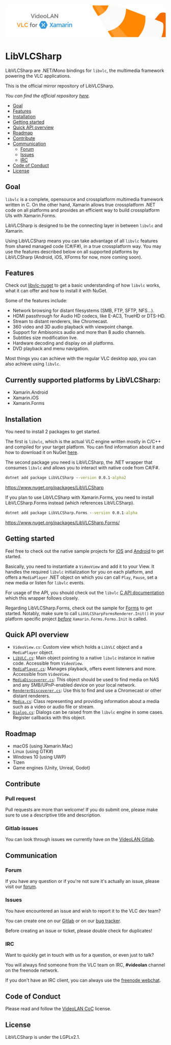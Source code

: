 <h3 align="center">
    <img src="Assets/banner.png"/>
</h3>

# LibVLCSharp

LibVLCSharp are .NET/Mono bindings for `libvlc`, the multimedia framework powering the VLC applications.

This is the official mirror repository of LibVLCSharp.

_You can find the official repository [here](https://code.videolan.org/videolan/LibVLCSharp)._

- [Goal](#goal)
- [Features](#features)
- [Installation](#installation)
- [Getting started](#getting-started)
- [Quick API overview](#quick-api-overview)
- [Roadmap](#roadmap)
- [Contribute](#contribute)
- [Communication](#communication)
    - [Forum](#forum)
    - [Issues](#issues)
    - [IRC](#irc)
- [Code of Conduct](#code-of-conduct)
- [License](#license)

## Goal

`libvlc` is a complete, opensource and crossplatform multimedia framework written in C. On the other hand, Xamarin allows true crossplatform .NET code on all platforms and provides an efficient way to build crossplatform UIs with Xamarin.Forms.

LibVLCSharp is designed to be the connecting layer in between `libvlc` and Xamarin.

Using LibVLCSharp means you can take advantage of all `libvlc` features from shared managed code (C#/F#), in a true crossplatform way. You may use the features described below on all supported platforms by LibVLCSharp (Android, iOS, XForms for now, more coming soon).

## Features

Check out [libvlc-nuget](https://github.com/mfkl/libvlc-nuget) to get a basic understanding of how `libvlc` works, what it can offer and how to install it with NuGet. 

Some of the features include:

- Network browsing for distant filesystems (SMB, FTP, SFTP, NFS...).
- HDMI passthrough for Audio HD codecs, like E-AC3, TrueHD or DTS-HD.
- Stream to distant renderers, like Chromecast.
- 360 video and 3D audio playback with viewpoint change.
- Support for Ambisonics audio and more than 8 audio channels.
- Subtitles size modification live.
- Hardware decoding and display on all platforms.
- DVD playback and menu navigation.

Most things you can achieve with the regular VLC desktop app, you can also achieve using `libvlc`.

## Currently supported platforms by LibVLCSharp:
- Xamarin.Android
- Xamarin.iOS
- Xamarin.Forms

## Installation

You need to install 2 packages to get started.

The first is `libvlc`, which is the actual VLC engine written mostly in C/C++ and compiled for your target platform. You can find information about it and how to download it on NuGet [here](https://github.com/mfkl/libvlc-nuget).

The second package you need is LibVLCSharp, the .NET wrapper that consumes `libvlc` and allows you to interact with native code from C#/F#. 

```cmd
dotnet add package LibVLCSharp --version 0.0.1-alpha2 
```

https://www.nuget.org/packages/LibVLCSharp

If you plan to use LibVLCSharp with Xamarin.Forms, you need to install LibVLCSharp.Forms instead (which references LibVLCSharp).

```cmd
dotnet add package LibVLCSharp.Forms --version 0.0.1-alpha
```

https://www.nuget.org/packages/LibVLCSharp.Forms/

## Getting started

Feel free to check out the native sample projects for [iOS](https://github.com/videolan/libvlcsharp/blob/master/LibVLCSharp.iOS.Sample/ViewController.cs) and [Android](https://github.com/videolan/libvlcsharp/blob/master/LibVLCSharp.Android.Sample/MainActivity.cs) to get started. 

Basically, you need to instantiate a `VideoView` and add it to your View. It handles the required `libvlc` initialization for you on each platform, and offers a `MediaPlayer` .NET object on which you can call `Play`, `Pause`, set a new media or listen for `libvlc` events.

For usage of the API, you should check out the `libvlc` [C API documentation](https://www.videolan.org/developers/vlc/doc/doxygen/html/group__libvlc.html) which this wrapper follows closely.

Regarding LibVLCSharp.Forms, check out the sample for [Forms](https://github.com/videolan/libvlcsharp/tree/master/LibVLCSharp.Forms.Sample) to get started.
Notably, make sure to call `LibVLCSharpFormsRenderer.Init()` in your platform specific project [*before*](https://forums.xamarin.com/discussion/comment/57605/#Comment_57605) `Xamarin.Forms.Forms.Init` is called.

## Quick API overview

- `VideoView.cs`: Custom view which holds a `LibVLC` object and a `MediaPlayer` object.
- [`LibVLC.cs`](https://github.com/videolan/libvlcsharp/blob/master/LibVLCSharp/Shared/LibVLC.cs): Main object pointing to a native `libvlc` instance in native code. Accessible from `VideoView`.
- [`MediaPlayer.cs`](https://github.com/videolan/libvlcsharp/blob/master/LibVLCSharp/Shared/MediaPlayer.cs): Manages playback, offers event listeners and more. Accessible from `VideoView`.
- [`MediaDiscoverer.cs`](https://github.com/videolan/libvlcsharp/blob/master/LibVLCSharp/Shared/MediaDiscoverer.cs): This object should be used to find media on NAS and any SMB/UPnP-enabled device on your local network.
- [`RendererDiscoverer.cs`](https://github.com/videolan/libvlcsharp/blob/master/LibVLCSharp/Shared/RendererDiscoverer.cs): Use this to find and use a Chromecast or other distant renderers.
- [`Media.cs`](https://github.com/videolan/libvlcsharp/blob/master/LibVLCSharp/Shared/Media.cs): Class representing and providing information about a media such as a video or audio file or stream.
- [`Dialog.cs`](https://github.com/videolan/libvlcsharp/blob/master/LibVLCSharp/Shared/Dialog.cs): Dialogs can be raised from the `libvlc` engine in some cases. Register callbacks with this object.

## Roadmap
- macOS (using Xamarin.Mac)
- Linux (using GTK#)
- Windows 10 (using UWP)
- Tizen
- Game engines (Unity, Unreal, Godot)

## Contribute

### Pull request

Pull requests are more than welcome! If you do submit one, please make sure to use a descriptive title and description.

### Gitlab issues

You can look through issues we currently have on the [VideoLAN Gitlab](https://code.videolan.org/videolan/LibVLCSharp).

## Communication

### Forum

If you have any question or if you're not sure it's actually an issue, please visit our [forum](https://forum.videolan.org/).

### Issues

You have encountered an issue and wish to report it to the VLC dev team?

You can create one on our [Gitlab](https://code.videolan.org/videolan/LibVLCSharp/issues) or on our [bug tracker](https://trac.videolan.org/vlc/).

Before creating an issue or ticket, please double check for duplicates!

### IRC

Want to quickly get in touch with us for a question, or even just to talk?

You will always find someone from the VLC team on IRC, __#videolan__ channel on the freenode network.

If you don't have an IRC client, you can always use the [freenode webchat](https://webchat.freenode.net/).

## Code of Conduct

Please read and follow the [VideoLAN CoC](https://wiki.videolan.org/Code_of_Conduct/) license.

## License

LibVLCSharp is under the LGPLv2.1.